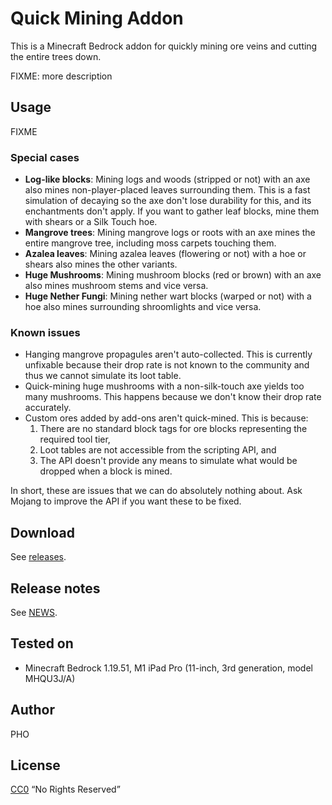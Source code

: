 # Quick Mining Addon

This is a Minecraft Bedrock addon for quickly mining ore veins and cutting
the entire trees down.

FIXME: more description

## Usage

FIXME

### Special cases

* **Log-like blocks**: Mining logs and woods (stripped or not) with an axe
  also mines non-player-placed leaves surrounding them. This is a fast
  simulation of decaying so the axe don't lose durability for this, and its
  enchantments don't apply. If you want to gather leaf blocks, mine them
  with shears or a Silk Touch hoe.
* **Mangrove trees**: Mining mangrove logs or roots with an axe mines the
  entire mangrove tree, including moss carpets touching them.
* **Azalea leaves**: Mining azalea leaves (flowering or not) with a hoe or
  shears also mines the other variants.
* **Huge Mushrooms**: Mining mushroom blocks (red or brown) with an axe
  also mines mushroom stems and vice versa.
* **Huge Nether Fungi**: Mining nether wart blocks (warped or not) with a
  hoe also mines surrounding shroomlights and vice versa.

### Known issues

* Hanging mangrove propagules aren't auto-collected. This is currently
  unfixable because their drop rate is not known to the community and thus
  we cannot simulate its loot table.
* Quick-mining huge mushrooms with a non-silk-touch axe yields too many
  mushrooms. This happens because we don't know their drop rate accurately.
* Custom ores added by add-ons aren't quick-mined. This is because:
  1. There are no standard block tags for ore blocks representing the
     required tool tier,
  2. Loot tables are not accessible from the scripting API, and
  3. The API doesn't provide any means to simulate what would be dropped
     when a block is mined.

In short, these are issues that we can do absolutely nothing about. Ask
Mojang to improve the API if you want these to be fixed.

## Download

See [releases](https://github.com/depressed-pho/chunk-utilities/releases).

## Release notes

See [NEWS](NEWS.md).

## Tested on

* Minecraft Bedrock 1.19.51, M1 iPad Pro (11-inch, 3rd generation, model MHQU3J/A)

## Author

PHO

## License

[CC0](https://creativecommons.org/share-your-work/public-domain/cc0/)
“No Rights Reserved”
